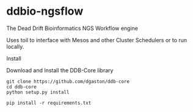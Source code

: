 # ddbio-ngsflow

The Dead Drift Bioinformatics NGS Workflow engine

Uses toil to interface with Mesos and other Cluster Schedulers or to run locally.

Install

Download and Install the DDB-Core library

```
git clone https://github.com/dgaston/ddb-core
cd ddb-core
python setup.py install

pip install -r requirements.txt
```
